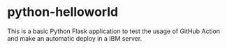# python-helloworld

This is a basic Python Flask application to test the usage of GitHub Action and make an automatic deploy in a IBM server.


